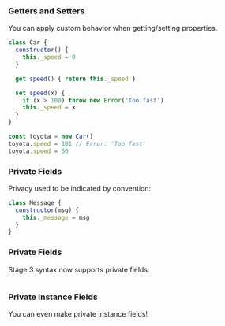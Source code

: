 ### Getters and Setters

You can apply custom behavior when getting/setting properties.

```javascript
class Car {
  constructor() {
    this._speed = 0
  }

  get speed() { return this._speed }

  set speed(x) {
    if (x > 100) throw new Error('Too fast')
    this._speed = x
  }
}

const toyota = new Car()
toyota.speed = 101 // Error: 'Too fast'
toyota.speed = 50
```

### Private Fields

Privacy used to be indicated by convention:

```javascript
class Message {
  constructor(msg) {
    this._message = msg
  }
}
```

### Private Fields

Stage 3 syntax now supports private fields:

~~~ {.javascript insert="../../../src/examples/es-features/es2015/class.js" token="private-field"}
~~~

### Private Instance Fields

You can even make private instance fields!

~~~ {.javascript insert="../../../src/examples/es-features/es2015/class.js" token="private-instance-field"}
~~~
